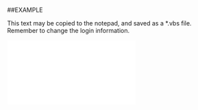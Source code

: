 
##EXAMPLE

This text may be copied to the notepad, and saved as a *.vbs file. Remember to change the login information.

![](..\..\Examples\vbs\SOPersons.Clear.vbs.txt)

